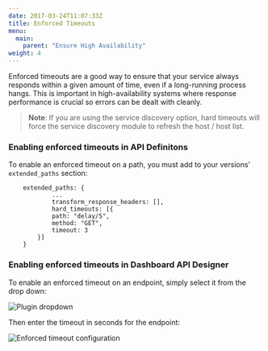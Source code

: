 ```yaml
---
date: 2017-03-24T11:07:33Z
title: Enforced Timeouts
menu:
  main:
    parent: "Ensure High Availability"
weight: 4 
---
```


Enforced timeouts are a good way to ensure that your service always responds within a given amount of time, even if a long-running process hangs. This is important in high-availability systems where response performance is crucial so errors can be dealt with cleanly.

> **Note**: If you are using the service discovery option, hard timeouts will force the service discovery module to refresh the host / host list.

### Enabling enforced timeouts in API Definitons

To enable an enforced timeout on a path, you must add to your versions' `extended_paths` section:

```
    extended_paths: {
            ...
            transform_response_headers: [],
            hard_timeouts: [{
            path: "delay/5",
            method: "GET",
            timeout: 3
        }]
    }
```

### Enabling enforced timeouts in Dashboard API Designer

To enable an enforced timeout on an endpoint, simply select it from the drop down:

![Plugin dropdown][1]

Then enter the timeout in seconds for the endpoint:

![Enforced timeout configuration][2]

[1]: /docs/img/dashboard/system-management/enforcedTimeoutDesigner.png
[2]: /docs/img/dashboard/system-management/enforcedTimeoutConfig.png
